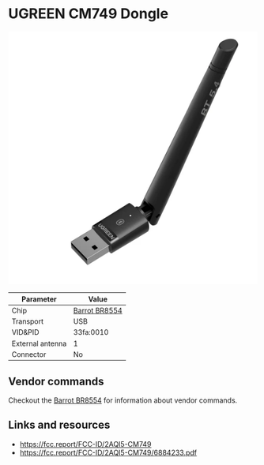 # UGREEN CM749 Dongle

![UGREEN CM749](UGREEN_CM749.png)

| Parameter        | Value                                     |
| ---------------- | ----------------------------------------- |
| Chip             | [Barrot BR8554](../Chip/Barrot_BR8554.md) |
| Transport        | USB                                       |
| VID&PID          | 33fa:0010                                 |
| External antenna | 1                                         |
| Connector        | No                                        |

## Vendor commands

Checkout the [Barrot BR8554](../Chip/Barrot_BR8554.md) for information about vendor commands.

## Links and resources

- <https://fcc.report/FCC-ID/2AQI5-CM749>
- <https://fcc.report/FCC-ID/2AQI5-CM749/6884233.pdf>

